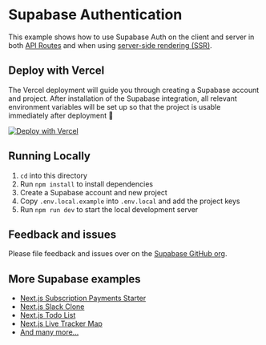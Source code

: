 # Supabase Authentication

This example shows how to use Supabase Auth on the client and server in both [API Routes](https://nextjs.org/docs/api-routes/introduction) and when using [server-side rendering (SSR)](https://nextjs.org/docs/basic-features/pages#server-side-rendering).

## Deploy with Vercel

The Vercel deployment will guide you through creating a Supabase account and project. After installation of the Supabase integration, all relevant environment variables will be set up so that the project is usable immediately after deployment 🚀

[![Deploy with Vercel](https://vercel.com/button)](https://vercel.com/new/clone?repository-url=https://github.com/vercel/next.js/tree/canary/examples/with-supabase-auth-realtime-db&project-name=nextjs-with-supabase-auth&repository-name=nextjs-with-supabase-auth&integration-ids=oac_jUduyjQgOyzev1fjrW83NYOv)

## Running Locally

1. `cd` into this directory
1. Run `npm install` to install dependencies
1. Create a Supabase account and new project
1. Copy `.env.local.example` into `.env.local` and add the project keys
1. Run `npm run dev` to start the local development server

## Feedback and issues

Please file feedback and issues over on the [Supabase GitHub org](https://github.com/supabase/supabase/issues/new/choose).

## More Supabase examples

- [Next.js Subscription Payments Starter](https://github.com/vercel/nextjs-subscription-payments)
- [Next.js Slack Clone](https://github.com/supabase/supabase/tree/master/examples/slack-clone/nextjs-slack-clone)
- [Next.js Todo List](https://github.com/supabase/supabase/tree/master/examples/todo-list)
- [Next.js Live Tracker Map](https://github.com/supabase/supabase/tree/master/examples/with-leaflet)
- [And many more...](https://github.com/supabase/supabase/tree/master/examples)
